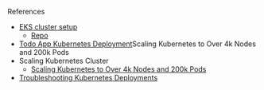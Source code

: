 References

- [EKS cluster setup](https://medium.com/swlh/deploy-kubernetes-and-a-restful-api-on-aws-in-just-20-minutes-353372da6216)
  - [Repo](https://github.com/dtraskas/dev-cluster1)
- [Todo App Kubernetes Deployment](https://github.com/dtraskas/todoapp)Scaling Kubernetes to Over 4k Nodes and 200k Pods
- Scaling Kubernetes Cluster
  - [Scaling Kubernetes to Over 4k Nodes and 200k Pods](https://medium.com/paypal-tech/scaling-kubernetes-to-over-4k-nodes-and-200k-pods-29988fad6ed)
- [Troubleshooting Kubernetes Deployments](https://learnk8s.io/troubleshooting-deployments)
